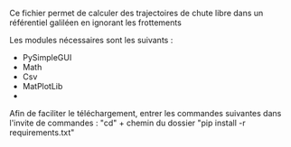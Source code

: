 Ce fichier permet de calculer des trajectoires de chute libre dans un référentiel galiléen en ignorant les frottements

Les modules nécessaires sont les suivants :
- PySimpleGUI
- Math
- Csv
- MatPlotLib
- 
Afin de faciliter le téléchargement, entrer les commandes suivantes dans l'invite de commandes :
  "cd" + chemin du dossier
  "pip install -r requirements.txt"

